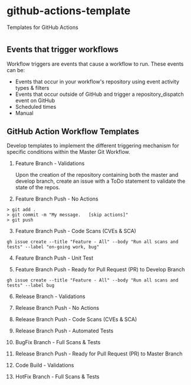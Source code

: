 # github-actions-template
Templates for GitHub Actions
#
## Events that trigger workflows
Workflow triggers are events that cause a workflow to run.  These events can be:

+ Events that occur in your workflow's repository using event activity types & filters
+ Events that occur outside of GitHub and trigger a repository_dispatch event on GitHub
+ Scheduled times
+ Manual

## GitHub Action Workflow Templates

Develop templates to implement the different triggering mechanism for specific conditions within the Master Git Workflow.  

1. Feature Branch - Validations   

    Upon the creation of the repository containing both the master and develop branch, create an issue with a ToDo statement to validate the state of the repos.


2. Feature Branch Push - No Actions   

```
> git add .
> git commit -m "My message.   [skip actions]"
> git push 
```


3. Feature Branch Push - Code Scans (CVEs & SCA)     

```
gh issue create --title "Feature - All" --body "Run all scans and tests" --label "on-going work, bug" 
```

4. Feature Branch Push - Unit Test    


5. Feature Branch Push - Ready for Pull Request (PR) to Develop Branch

```
gh issue create --title "Feature - All" --body "Run all scans and tests" --label bug 
```


6. Release Branch - Validations   


7. Release Branch Push - No Actions   


8. Release Branch Push - Code Scans (CVEs & SCA)   


9.  Release Branch Push - Automated Tests   
    

10. BugFix Branch - Full Scans &  Tests 


11. Release Branch Push - Ready for Pull Request (PR) to Master Branch


12. Code Build - Validations


13. HotFix Branch - Full Scans & Tests 